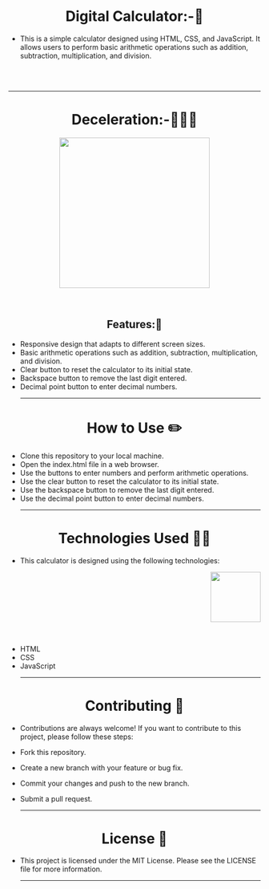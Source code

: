 <h1 align="center"> Digital Calculator:-🧮</h1>

- This is a simple calculator designed using HTML, CSS, and JavaScript. It allows users to perform basic arithmetic operations such as addition, subtraction, multiplication, and division.

<br>
<br>
<hr>
<h1 align="center"> Deceleration:-🧑‍🤝‍🧑 </h1>
<p align="center">
<img  height="300" wedith="300" src="https://cdn.dribbble.com/users/470545/screenshots/3471475/calculater.gif">
</p>
<br>
<h2 align="center"> Features:📝</h2>

- Responsive design that adapts to different screen sizes.<br>
- Basic arithmetic operations such as addition, subtraction, multiplication, and division.<br>
- Clear button to reset the calculator to its initial state.<br>
- Backspace button to remove the last digit entered.<br>
- Decimal point button to enter decimal numbers.<br><hr>
<h1 align="center"> How to Use ✏️</h1>

- Clone this repository to your local machine.<br>
- Open the index.html file in a web browser.<br>
- Use the buttons to enter numbers and perform arithmetic operations.<br>
- Use the clear button to reset the calculator to its initial state.<br>
- Use the backspace button to remove the last digit entered.<br>
- Use the decimal point button to enter decimal numbers.<br><hr>
<h1 align="center"> Technologies Used 👩‍💻</h1>

- This calculator is designed using the following technologies:
<p align="right">
<img height="100" wedith="100" src="https://clipartcraft.com/images/html5-logo-css3-9.png"></p>
<br>

- HTML<br>
- CSS<br>
- JavaScript<br><hr>
<h1 align="center"> Contributing 👬</h1>

- Contributions are always welcome! If you want to contribute to this project, please follow these steps:<br>

- Fork this repository.<br>
- Create a new branch with your feature or bug fix.<br>
- Commit your changes and push to the new branch.<br>
- Submit a pull request.<br><hr>
<h1 align="center"> License 📙</h1>

- This project is licensed under the MIT License. Please see the LICENSE file for more information.<br><hr>
